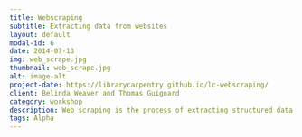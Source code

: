 ```yaml
---
title: Webscraping
subtitle: Extracting data from websites
layout: default
modal-id: 6
date: 2014-07-13
img: web_scrape.jpg
thumbnail: web_scrape.jpg
alt: image-alt
project-date: https://librarycarpentry.github.io/lc-webscraping/
client: Belinda Weaver and Thomas Guignard
category: workshop
description: Web scraping is the process of extracting structured data from websites.
tags: Alpha
---
```

